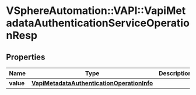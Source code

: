 # VSphereAutomation::VAPI::VapiMetadataAuthenticationServiceOperationResp

## Properties
Name | Type | Description | Notes
------------ | ------------- | ------------- | -------------
**value** | [**VapiMetadataAuthenticationOperationInfo**](VapiMetadataAuthenticationOperationInfo.md) |  | 


